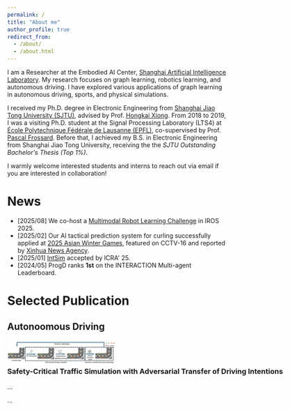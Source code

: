 ```yaml
---
permalink: /
title: "About me"
author_profile: true
redirect_from: 
  - /about/
  - /about.html
---
```

I am a Researcher at the Embodied AI Center, [Shanghai Artificial Intelligence Laboratory](https://www.shlab.org.cn/). My research focuses on graph learning, robotics learning, and autonomous driving. I have explored various applications of graph learning in autonomous driving, sports, and physical simulations.

I received my Ph.D. degree in Electronic Engineering from [Shanghai Jiao Tong University (SJTU)](https://en.sjtu.edu.cn), advised by Prof. [Hongkai Xiong](https://min.sjtu.edu.cn/En/FacultyShow/4?Vid=14). From 2018 to 2019, I was a visiting Ph.D. student at the Signal Processing Laboratory (LTS4) at [École Polytechnique Fédérale de Lausanne (EPFL)](https://www.epfl.ch/en/), co-supervised by Prof. [Pascal Frossard](https://people.epfl.ch/pascal.frossard). Before that, I achieved my B.S. in Electronic Engineering from Shanghai Jiao Tong University, receiving the the *SJTU Outstanding Bachelor's Thesis (Top 1%)*.

I warmly welcome interested students and interns to reach out via email if you are interested in collaboration!

News
======
* \[2025/08\] We co-host a [Multimodal Robot Learning Challenge](https://internrobotics.shlab.org.cn/challenge/2025/) in IROS 2025. 
* \[2025/02\] Our AI tactical prediction system for curling successfully applied at [2025 Asian Winter Games](https://www.harbin2025.com/english/index.html), featured on CCTV-16 and reported by [Xinhua News Agency](https://www.news.cn/sports/20250214/96fecff076cf4918bcbacc2540d6f837/c.html).
* \[2025/01\] [IntSim](https://arxiv.org/abs/2503.05180) accepted by ICRA' 25.
* \[2024/05\] ProgD ranks **1st** on the INTERACTION Multi-agent Leaderboard.

Selected Publication
======
<h2 class="archive__item-title">Autonoomous Driving</h2>
<div class="list__item">
  <div style="display: flex; align-items: flex-start; margin-bottom: 2em;">
    <div style="flex-shrink: 0; margin-right: 20px;">
    <img src="/assets/intsim.png" alt="IntSim paper image" width="250" style="max-width: 100%; height: auto;">
   <div class="list__item-content">
  <h3 class="archive__item-title" style="margin-top: 0;">Safety-Critical Traffic Simulation with Adversarial Transfer of Driving Intentions</h3>
  <p class="archive__item-excerpt">...</p>
  <div class="list__item-links">
    ...
  </div>
</div>
</div>
  </div>
</div>
